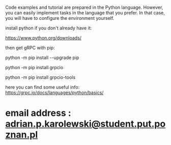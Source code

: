 Code examples and tutorial are prepared in the Python language. However, you can easily implement tasks in the language that you prefer. In that case, you will have to configure the environment yourself.

install python if you don't already have it:

https://www.python.org/downloads/

then get gRPC with pip:

python -m pip install --upgrade pip

python -m pip install grpcio

python -m pip install grpcio-tools

here you can find some useful info: https://grpc.io/docs/languages/python/basics/

# email address : adrian.p.karolewski@student.put.poznan.pl
